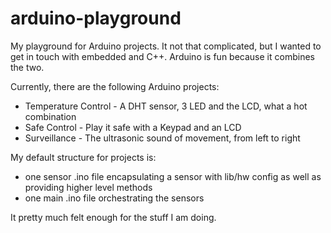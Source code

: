 # arduino-playground
My playground for Arduino projects. It not that complicated, but I wanted to get in touch with embedded and C++. Arduino is fun because it combines the two.

Currently, there are the following Arduino projects:
+ Temperature Control - A DHT sensor, 3 LED and the LCD, what a hot combination
+ Safe Control - Play it safe with a Keypad and an LCD
+ Surveillance - The ultrasonic sound of movement, from left to right

My default structure for projects is:
+ one sensor .ino file encapsulating a sensor with lib/hw config as well as providing higher level methods
+ one main .ino file orchestrating the sensors

It pretty much felt enough for the stuff I am doing.